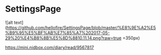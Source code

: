 # SettingsPage

![alt text](https://github.com/hellofire/SettingsPage/blob/master/%E8%9E%A2%E5%B9%95%E5%BF%AB%E7%85%A7%202017-05-29%20%E4%B8%8B%E5%8D%8810.11.14.png?raw=true =350px)

https://mini.nidbox.com/diary/read/9567817
